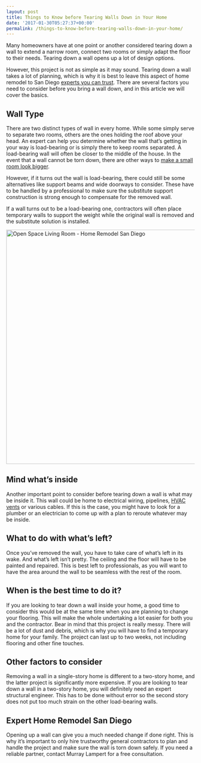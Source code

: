 ```yaml
---
layout: post
title: Things to Know before Tearing Walls Down in Your Home
date: '2017-01-30T05:27:37+00:00'
permalink: /things-to-know-before-tearing-walls-down-in-your-home/
---
```

Many homeowners have at one point or another considered tearing down a wall to extend a narrow room, connect two rooms or simply adapt the floor to their needs. Tearing down a wall opens up a lot of design options.

However, this project is not as simple as it may sound. Tearing down a wall takes a lot of planning, which is why it is best to leave this aspect of home remodel to San Diego <a href="http://murraylampert.com/final-check-before-hiring-remodeling-company-san-diego">experts you can trust</a>. There are several factors you need to consider before you bring a wall down, and in this article we will cover the basics.
<h2>Wall Type</h2>
There are two distinct types of wall in every home. While some simply serve to separate two rooms, others are the ones holding the roof above your head. An expert can help you determine whether the wall that’s getting in your way is load-bearing or is simply there to keep rooms separated. A load-bearing wall will often be closer to the middle of the house. In the event that a wall cannot be torn down, there are other ways to <a href="http://murraylampert.com/how-to-make-a-small-room-look-bigger">make a small room look bigger</a>.

However, if it turns out the wall is load-bearing, there could still be some alternatives like support beams and wide doorways to consider. These have to be handled by a professional to make sure the substitute support construction is strong enough to compensate for the removed wall.

If a wall turns out to be a load-bearing one, contractors will often place temporary walls to support the weight while the original wall is removed and the substitute solution is installed.

<img class="aligncenter wp-image-3204 size-large" src="http://murraylampert.com/wp-content/uploads/Open-Space-Living-Room-Home-Remodel-San-Diego-1024x683.jpg" alt="Open Space Living Room - Home Remodel San Diego" width="940" height="627" />
<h2>Mind what’s inside</h2>
Another important point to consider before tearing down a wall is what may be inside it. This wall could be home to electrical wiring, pipelines, <a href="https://en.wikipedia.org/wiki/Duct_(flow)">HVAC vents</a> or various cables. If this is the case, you might have to look for a plumber or an electrician to come up with a plan to reroute whatever may be inside.
<h2>What to do with what’s left?</h2>
Once you’ve removed the wall, you have to take care of what’s left in its wake. And what’s left isn’t pretty. The ceiling and the floor will have to be painted and repaired. This is best left to professionals, as you will want to have the area around the wall to be seamless with the rest of the room.
<h2>When is the best time to do it?</h2>
If you are looking to tear down a wall inside your home, a good time to consider this would be at the same time when you are planning to change your flooring. This will make the whole undertaking a lot easier for both you and the contractor. Bear in mind that this project is really messy. There will be a lot of dust and debris, which is why you will have to find a temporary home for your family. The project can last up to two weeks, not including flooring and other fine touches.
<h2>Other factors to consider</h2>
Removing a wall in a single-story home is different to a two-story home, and the latter project is significantly more expensive. If you are looking to tear down a wall in a two-story home, you will definitely need an expert structural engineer. This has to be done without error so the second story does not put too much strain on the other load-bearing walls.
<h2>Expert Home Remodel San Diego</h2>
Opening up a wall can give you a much needed change if done right. This is why it’s important to only hire trustworthy general contractors to plan and handle the project and make sure the wall is torn down safely. If you need a reliable partner, contact Murray Lampert for a free consultation.
